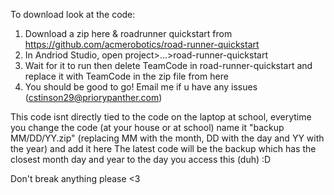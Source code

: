 To download  look at the code:
  1. Download a zip here & roadrunner quickstart from https://github.com/acmerobotics/road-runner-quickstart
  2. In Andriod Studio, open project>...>road-runner-quickstart
  3. Wait for it to run then delete TeamCode in road-runner-quickstart and replace it with TeamCode in the zip file from here
  4. You should be good to go! Email me if u have any issues (cstinson29@priorypanther.com)

This code isnt directly tied to the code on the laptop at school, everytime you change the code (at your house or at school) name it "backup MM/DD/YY.zip" (replacing MM with the month, DD with the day and YY with the year) and add it here
The latest code will be the backup which has the closest month day and year to the day you access this (duh) :D

Don't break anything please <3
